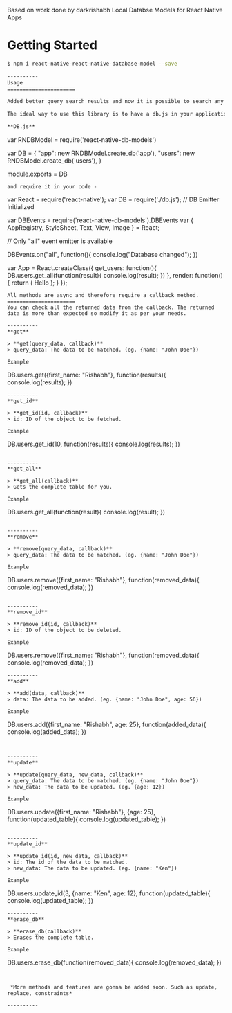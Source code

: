 Based on work done by darkrishabh Local Databse Models for React Native Apps

# Getting Started
```bash
$ npm i react-native-react-native-database-model --save

----------
Usage
======================

Added better query search results and now it is possible to search any key:value pair independent of tree structure.

The ideal way to use this library is to have a db.js in your applications somewhere. Which will be required.

**DB.js**
```
var RNDBModel = require('react-native-db-models')

var DB = {
    "app": new RNDBModel.create_db('app'),
    "users": new RNDBModel.create_db('users'),
}

module.exports = DB
```
and require it in your code -

```
var React = require('react-native');
var DB = require('./db.js');
// DB Emitter Initialized

var DBEvents = require('react-native-db-models').DBEvents
var {
    AppRegistry,
    StyleSheet,
    Text,
    View,
    Image
    } = React;
    
// Only "all" event emitter is available

DBEvents.on("all", function(){
	console.log("Database changed");
})

var App = React.createClass({
	get_users: function(){
		DB.users.get_all(function(result){
			console.log(result);
		})
	},
	render: function(){
		return (
		<View>
			<Text onPress={this.get_users}> Hello </Text>
		</View>
		);
	}
});
```
All methods are async and therefore require a callback method.
======================
You can check all the returned data from the callback. The returned data is more than expected so modify it as per your needs.

----------
**get**

> **get(query_data, callback)**
> query_data: The data to be matched. (eg. {name: "John Doe"})

Example
```
DB.users.get({first_name: "Rishabh"}, function(results){
	console.log(results);
})
```
----------
**get_id**

> **get_id(id, callback)**
> id: ID of the object to be fetched.

Example
```
DB.users.get_id(10, function(results){
	console.log(results);
})
```

----------
**get_all**

> **get_all(callback)**
> Gets the complete table for you.

Example

```
DB.users.get_all(function(result){
			console.log(result);
		})
```

----------
**remove**

> **remove(query_data, callback)**
> query_data: The data to be matched. (eg. {name: "John Doe"})

Example
```
DB.users.remove({first_name: "Rishabh"}, function(removed_data){
	console.log(removed_data);
})
```

----------
**remove_id**

> **remove_id(id, callback)**
> id: ID of the object to be deleted.

Example
```
DB.users.remove({first_name: "Rishabh"}, function(removed_data){
	console.log(removed_data);
})
```
----------
**add**

> **add(data, callback)**
> data: The data to be added. (eg. {name: "John Doe", age: 56})

Example
```
DB.users.add({first_name: "Rishabh", age: 25}, function(added_data){
	console.log(added_data); 
})
```


----------
**update**

> **update(query_data, new_data, callback)**
> query_data: The data to be matched. (eg. {name: "John Doe"})
> new_data: The data to be updated. (eg. {age: 12})

Example
```
DB.users.update({first_name: "Rishabh"}, {age: 25}, function(updated_table){
	console.log(updated_table);
})
```

----------
**update_id**

> **update_id(id, new_data, callback)**
> id: The id of the data to be matched.
> new_data: The data to be updated. (eg. {name: "Ken"})

Example
```
DB.users.update_id(3, {name: "Ken", age: 12}, function(updated_table){
	console.log(updated_table);
})
```
----------
**erase_db**

> **erase_db(callback)**
> Erases the complete table.

Example
```
DB.users.erase_db(function(removed_data){
	console.log(removed_data);
})
```
 
 
 *More methods and features are gonna be added soon. Such as update, replace, constraints*

----------

